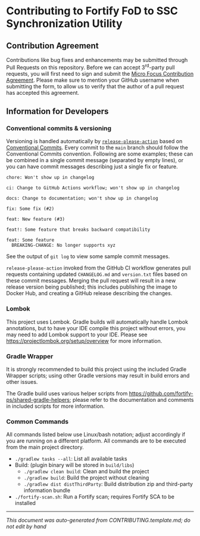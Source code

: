 # Contributing to Fortify FoD to SSC Synchronization Utility

## Contribution Agreement

Contributions like bug fixes and enhancements may be submitted through Pull Requests on this repository. Before we can accept 3<sup>rd</sup>-party pull requests, you will first need to sign and submit the [Micro Focus Contribution Agreement](https://github.com/fortify/repo-resources/raw/main/static/Open%20Source%20Contribution%20Agreement%20Jan2020v1.pdf). Please make sure to mention your GitHub username when submitting the form, to allow us to verify that the author of a pull request has accepted this agreement. 


<!-- START-INCLUDE:repo-devinfo.md -->

## Information for Developers


<!-- START-INCLUDE:devinfo/h3.release-please.md -->

### Conventional commits & versioning

Versioning is handled automatically by [`release-please-action`](https://github.com/google-github-actions/release-please-action) based on [Conventional Commits](https://www.conventionalcommits.org/). Every commit to the `main`
branch should follow the Conventional Commits convention. Following are some examples; these can be combined in a single commit message (separated by empty lines), or you can have commit messages describing just a single fix or feature.

```
chore: Won't show up in changelog

ci: Change to GitHub Actions workflow; won't show up in changelog

docs: Change to documentation; won't show up in changelog

fix: Some fix (#2)

feat: New feature (#3)

feat!: Some feature that breaks backward compatibility

feat: Some feature
  BREAKING-CHANGE: No longer supports xyz
```

See the output of `git log` to view some sample commit messages.

`release-please-action` invoked from the GitHub CI workflow generates pull requests containing updated `CHANGELOG.md` and `version.txt` files based on these commit messages. Merging the pull request will result in a new release version being published; this includes publishing the image to Docker Hub, and creating a GitHub release describing the changes.

<!-- END-INCLUDE:devinfo/h3.release-please.md -->



<!-- START-INCLUDE:devinfo/h3.lombok.md -->

### Lombok

This project uses Lombok. Gradle builds will automatically handle Lombok annotations, but to have your IDE compile this project without errors, you may need to add Lombok support to your IDE. Please see https://projectlombok.org/setup/overview for more information.

<!-- END-INCLUDE:devinfo/h3.lombok.md -->



<!-- START-INCLUDE:devinfo/h3.gradle-wrapper.md -->

### Gradle Wrapper

It is strongly recommended to build this project using the included Gradle Wrapper scripts; using other Gradle versions may result in build errors and other issues.

<!-- END-INCLUDE:devinfo/h3.gradle-wrapper.md -->



<!-- START-INCLUDE:devinfo/p.gradle-helpers.md -->

The Gradle build uses various helper scripts from https://github.com/fortify-ps/shared-gradle-helpers; please refer to the documentation and comments in included scripts for more information. 

<!-- END-INCLUDE:devinfo/p.gradle-helpers.md -->


### Common Commands

All commands listed below use Linux/bash notation; adjust accordingly if you
are running on a different platform. All commands are to be executed from
the main project directory.

* `./gradlew tasks --all`: List all available tasks
* Build: (plugin binary will be stored in `build/libs`)
	* `./gradlew clean build`: Clean and build the project
	* `./gradlew build`: Build the project without cleaning
	* `./gradlew dist distThirdParty`: Build distribution zip and third-party information bundle
* `./fortify-scan.sh`: Run a Fortify scan; requires Fortify SCA to be installed

<!-- END-INCLUDE:repo-devinfo.md -->


---

*This document was auto-generated from CONTRIBUTING.template.md; do not edit by hand*
